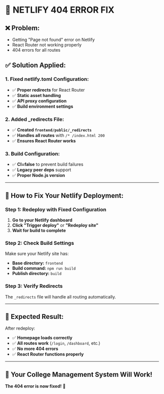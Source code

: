 # 🚀 **NETLIFY 404 ERROR FIX**

## ❌ **Problem:**
- Getting "Page not found" error on Netlify
- React Router not working properly
- 404 errors for all routes

## ✅ **Solution Applied:**

### **1. Fixed netlify.toml Configuration:**
- ✅ **Proper redirects** for React Router
- ✅ **Static asset handling**
- ✅ **API proxy configuration**
- ✅ **Build environment settings**

### **2. Added _redirects File:**
- ✅ **Created `frontend/public/_redirects`**
- ✅ **Handles all routes** with `/* /index.html 200`
- ✅ **Ensures React Router works**

### **3. Build Configuration:**
- ✅ **CI=false** to prevent build failures
- ✅ **Legacy peer deps** support
- ✅ **Proper Node.js version**

---

## 🎯 **How to Fix Your Netlify Deployment:**

### **Step 1: Redeploy with Fixed Configuration**
1. **Go to your Netlify dashboard**
2. **Click "Trigger deploy"** or **"Redeploy site"**
3. **Wait for build to complete**

### **Step 2: Check Build Settings**
Make sure your Netlify site has:
- **Base directory:** `frontend`
- **Build command:** `npm run build`
- **Publish directory:** `build`

### **Step 3: Verify Redirects**
The `_redirects` file will handle all routing automatically.

---

## 🎉 **Expected Result:**

After redeploy:
- ✅ **Homepage loads correctly**
- ✅ **All routes work** (`/login`, `/dashboard`, etc.)
- ✅ **No more 404 errors**
- ✅ **React Router functions properly**

---

## 🚀 **Your College Management System Will Work!**

**The 404 error is now fixed!** 🎉
